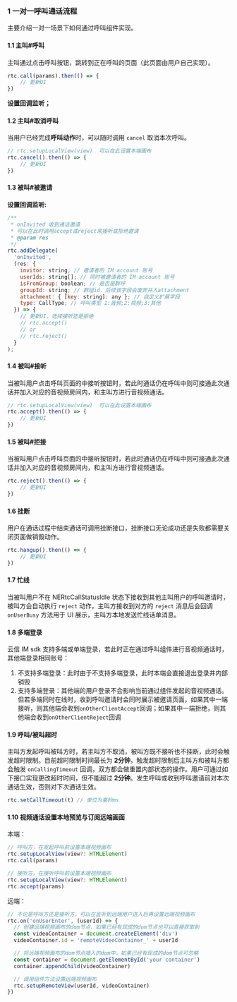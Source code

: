 ### 1 一对一呼叫通话流程

主要介绍一对一场景下如何通过呼叫组件实现。

#### 1.1 主叫#呼叫

主叫通过点击呼叫按钮，跳转到正在呼叫的页面（此页面由用户自己实现）。

```js
rtc.call(params).then(() => {
    // 更新UI
})
```

**设置回调监听；**

#### 1.2 <span id='caller_cancel'>主叫#取消呼叫</span>

当用户已经完成**呼叫动作**时，可以随时调用 `cancel` 取消本次呼叫。

```js
// rtc.setupLocalView(view)  可以在此设置本端画布
rtc.cancel().then(() => {
    // 更新UI
})
```

#### 1.3 被叫#被邀请

**设置回调监听:**

```js
/**
 * onInvited 收到通话邀请
 * 可以在此时调用accept或reject来接听或拒绝邀请
 * @param res
 */
rtc.addDelegate(
  'onInvited',
  (res: {
    invitor: string; // 邀请者的 IM account 账号
    userIds: string[]; // 同时被邀请者的 IM account 账号
    isFromGroup: boolean; // 是否是群呼
    groupId: string; // 群组id，后续该字段会废弃并入attachment
    attachment: { [key: string]: any }; // 自定义扩展字段
    type: CallType; // 呼叫类型 1:音频;2:视频;3:其他
  }) => {
    // 更新UI，选择接听还是拒绝
    // rtc.accept()
    // or
    // rtc.reject()
  }
);
```

#### 1.4 <span id='called_accept'>被叫#接听</span>

当被叫用户点击呼叫页面的中接听按钮时，若此时通话仍在呼叫中则可接通此次通话并加入对应的音视频房间内，和主叫方进行音视频通话。

```js
// rtc.setupLocalView(view)  可以在此设置本端画布
rtc.accept().then(() => {
    // 更新UI
})
```

#### 1.5 <span id='called_reject'>被叫#拒接</span>

当被叫用户点击呼叫页面的中接听按钮时，若此时通话仍在呼叫中则可接通此次通话并加入对应的音视频房间内，和主叫方进行音视频通话。

```js
rtc.reject().then(() => {
    // 更新UI
})
```

#### 1.6 <span id='p2p_hangup'>挂断</span>

用户在通话过程中结束通话可调用挂断接口，挂断接口无论成功还是失败都需要关闭页面做销毁动作。

```js
rtc.hangup().then(() => {
    // 更新UI
})
```

#### 1.7 忙线

当被叫用户不在 NERtcCallStatusIdle 状态下接收到其他主叫用户的呼叫邀请时，被叫方会自动执行 `reject` 动作，主叫方接收到对方的 `reject` 消息后会回调 `onUserBusy` 方法用于 UI 展示，主叫方本地发送忙线话单消息。

#### 1.8 多端登录

云信 IM sdk 支持多端或单端登录，若此时正在通过呼叫组件进行音视频通话时，其他端登录相同账号：

1. 不支持多端登录：此时由于不支持多端登录，此时本端会直接退出登录并内部销毁
2. 支持多端登录：其他端的用户登录不会影响当前通过组件发起的音视频通话。但若多端同时在线时，收到呼叫邀请时会同时展示被邀请页面，如果其中一端接听，则其他端会收到`onOtherClientAccept`回调；如果其中一端拒绝，则其他端会收到`onOtherClientReject`回调

#### 1.9 呼叫/被叫超时

主叫方发起呼叫被叫方时，若主叫方不取消，被叫方既不接听也不挂断，此时会触发超时限制。目前超时限制时间最长为 **2分钟**，触发超时限制后主叫方和被叫方都会触发 `onCallingTimeout` 回调，双方都会做重置内部状态的操作。用户可通过如下接口实现更改超时时间，但不能超过 **2分钟**。发生呼叫或收到呼叫邀请前对本次通话生效，否则对下次通话生效。

```js
rtc.setCallTimeout(t) // 单位为毫秒ms
```

#### 1.10 <span id='p2p_videoview'>视频通话设置本地预览与订阅远端画面</span>

本端：
```js
// 呼叫方，在发起呼叫前设置本端视频画布
rtc.setupLocalView(view?: HTMLElement)
rtc.call(params)

// 接听方，在接听呼叫前设置本端视频画布
rtc.setupLocalView(view?: HTMLElement)
rtc.accept(params)
```

远端：
```js
// 不论是呼叫方还是接听方，可以在监听到远端用户进入后再设置远端视频画布
rtc.on('onUserEnter', (userId) => {
  // 创建远端视频画布的dom节点，如果已经有现成的dom节点也可以直接获取到
  const videoContainer = document.createElement('div')
  videoContainer.id = 'remoteVideoContainer_' + userId

  // 将远端视频画布的dom节点插入的dom中，如果已经有现成的dom节点可忽略
  const container = document.getElementById('your container')
  container.appendChild(videoContainer)

  // 调用组件方法设置远端视频画布
  rtc.setupRemoteView(userId, videoContainer)
})
```
